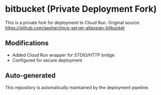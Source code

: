 # bitbucket (Private Deployment Fork)

This is a private fork for deployment to Cloud Run.
Original source: https://github.com/aashari/mcp-server-atlassian-bitbucket

## Modifications
- Added Cloud Run wrapper for STDIO/HTTP bridge
- Configured for secure deployment

## Auto-generated
This repository is automatically maintained by the deployment pipeline.
